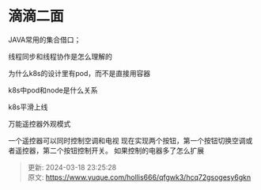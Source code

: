 # 滴滴二面

JAVA常用的集合借口；

线程同步和线程协作是怎么理解的

为什么k8s的设计里有pod，而不是直接用容器

k8s中pod和node是什么关系

k8s平滑上线

万能遥控器外观模式

一个遥控器可以同时控制空调和电视 现在实现两个按钮，第一个按钮切换空调或者遥控器，第二个按钮控制开关。   如果控制的电器多了怎么扩展



> 更新: 2024-03-18 23:25:28  
> 原文: <https://www.yuque.com/hollis666/qfgwk3/hcq72gsogesy6gkn>
